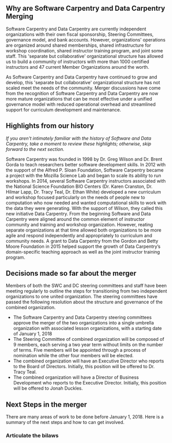 ## Why are Software Carpentry and Data Carpentry Merging
Software Carpentry and Data Carpentry are currently independent organizations with their own fiscal sponsorship, Steering Committees, governance model, and bank accounts. However,   organizations' operations are organized around shared memberships, shared infrastructure for workshop coordination, shared instructor training program, and joint some staff. This 'separate but collaborative' organizational structure has allowed us to build a community of instructors with more than 1000 certified instructors and 47 current Member Organizations around the worth. 

As Software Carpentry and Data Carpentry have continued to grow and develop, this 'separate but collaborative' organizational structure has not scaled meet the needs of the community. Merger discussions have come from the recognition of Software Carpentry and Data Carpentry are now more mature organizations that can be most effective under a unified governance model with reduced operational overhead and streamlined support for curriculum development and maintenance. 

## Highlights from our history
*If you aren't intimately familiar with the history of Software and Data Carpentry, take a moment to review these highlights; otherwise, skip forward to the next section.*

Software Carpentry was founded in 1998 by Dr. Greg Wilson and Dr. Brent Gorda to teach researchers better software development skills. In 2012 with the support of the Alfred P. Sloan Foundation, Software Carpentry became a project with the Mozilla Science Lab and began to scale its ability to run workshops. In 2014, several Software Carpentry instructors associated with the National Science Foundation BIO Centers (Dr. Karen Cranston, Dr. Hilmar Lapp, Dr. Tracy Teal, Dr. Ethan White) developed a new curriculum and workshop focused particularly on the needs of people new to computation who now needed and wanted computational skills to work with the data they were generating. With the support of Wilson, they called this new initiative Data Carpentry. From the beginning Software and Data Carpentry were aligned around the common element of instructor community and training and workshop organization. However, reating separate organizations at that time allowed both organizations to be more agile and respond independently and appropriately to curriculum and community needs. A grant to Data Carpentry from the Gordon and Betty Moore Foundation in 2015 helped support the growth of Data Carpentry’s domain-specific teaching approach as well as the joint instructor training program. 


## Decisions made so far about the merger
Members of both the SWC and DC steering committees and staff have been meeting regularly to outline the steps for transitioning from two independent organizations to one united organization. The steering committees have passed the following resolution about the structure and governance of the combined organization. 
- The Software Carpentry and Data Carpentry steering committees approve the merger of the two organizations into a single umbrella organization with associated lesson organizations, with a starting date of January 1, 2018
- The Steering Committee of combined organization will be composed of 9 members, each serving a two year term without limits on the number of terms. Five members will be appointed through a process of nomination  while the other four members will be elected.
- The combined organization will have an Executive Director who reports to the Board of Directors. Initially, this position will be offered to Dr. Tracy Teal.
- The combined organization will have a Director of Business Development who reports to the Executive Director. Initially, this position will be offered to Jonah Duckles. 

## Next Steps in the merger
There are many areas of work to be done before January 1, 2018. Here is a summary of the next steps and how to can get involved. 

### Articulate the bilaws